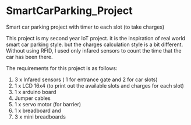 # SmartCarParking_Project
Smart car parking project with timer to each slot (to take charges)

This project is my second year IoT project. it is the inspiration of real world smart car parking style. but the charges calculation style is a bit different.
Without using RFID, I used only infared sensors to count the time that the car has been there.

The requirements for this project is as follows:
1. 3 x Infared sensors ( 1 for entrance gate and 2 for car slots)
2. 1 x LCD 16x4 (to print out the available slots and charges for each slot)
3. 1 x arduino board
4. Jumper cables
5. 1 x servo motor (for barrier)
6. 1 x breadboard and
7. 3 x mini breadboards
